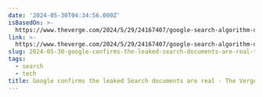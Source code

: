 ```yaml
---
date: '2024-05-30T04:34:56.000Z'
isBasedOn: >-
  https://www.theverge.com/2024/5/29/24167407/google-search-algorithm-documents-leak-confirmation
link: >-
  https://www.theverge.com/2024/5/29/24167407/google-search-algorithm-documents-leak-confirmation
slug: 2024-05-30-google-confirms-the-leaked-search-documents-are-real-the-verge
tags:
  - search
  - tech
title: Google confirms the leaked Search documents are real - The Verge
---
```

 
